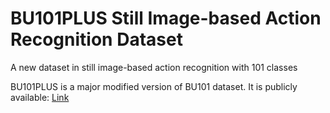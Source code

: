 # BU101PLUS Still Image-based Action Recognition Dataset
A new dataset in still image-based action recognition with 101 classes

BU101PLUS is a major modified version of BU101 dataset. 
It is publicly available: [Link](https://drive.google.com/drive/folders/1Am0HvX1NsyxHQkgNEhoUtC3qKl9NlpQO?usp=sharing)
